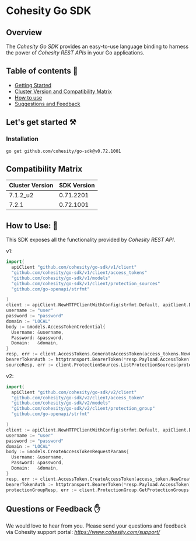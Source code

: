 Cohesity Go SDK
===============

## Overview
The *Cohesity Go SDK*  provides an easy-to-use language binding to
harness the power of *Cohesity REST APIs* in your Go applications.

## Table of contents :scroll:
 - [Getting Started](#get-started)
 - [Cluster Version and Compatibility Matrix](#compatibility-matrix)
 - [How to use](#howto)
 - [Suggestions and Feedback](#suggest)
 

## <a name="get-started"></a> Let's get started :hammer_and_pick:

### Installation
```
go get github.com/cohesity/go-sdk@v0.72.1001
```
## <a name="compatibility-matrix"></a> Compatibility Matrix

|Cluster Version| SDK Version|
|---|--|
|7.1.2_u2|0.71.2201|
|7.2.1|0.72.1001|
## <a name="howto"></a> How to Use: :mag_right:
This SDK exposes all the functionality provided by *Cohesity REST API*.

v1:
```go
import(
  apiClient "github.com/cohesity/go-sdk/v1/client"
  "github.com/cohesity/go-sdk/v1/client/access_tokens"
  "github.com/cohesity/go-sdk/v1/models"
  "github.com/cohesity/go-sdk/v1/client/protection_sources"
  "github.com/go-openapi/strfmt"

)
client := apiClient.NewHTTPClientWithConfig(strfmt.Default, apiClient.DefaultTransportConfig().WithHost("cluster_ip"))
username := "user"
password := "password"
domain := "LOCAL"
body := &models.AccessTokenCredential{
  Username: &username,
  Password: &password,
  Domain:   &domain,
}
resp, err := client.AccessTokens.GenerateAccessToken(access_tokens.NewGenerateAccessTokenParams().WithBody(body), nil)
bearerTokenAuth := httptransport.BearerToken(*resp.Payload.AccessToken) # the bearertoken is the authentication we use to access the APIs
sourceResp, err := client.ProtectionSources.ListProtectionSources(protection_sources.NewListProtectionSourcesParams(), bearerTokenAuth) #example api
```
v2:
```go
import(
  apiClient "github.com/cohesity/go-sdk/v2/client"
  "github.com/cohesity/go-sdk/v2/client/access_token"
  "github.com/cohesity/go-sdk/v2/models"
  "github.com/cohesity/go-sdk/v2/client/protection_group"
  "github.com/go-openapi/strfmt"

)
client := apiClient.NewHTTPClientWithConfig(strfmt.Default, apiClient.DefaultTransportConfig().WithHost("cluster_ip"))
username := "user"
password := "password"
domain := "LOCAL"
body := &models.CreateAccessTokenRequestParams{
  Username: &username,
  Password: &password,
  Domain:   &domain,
}
resp, err := client.AccessToken.CreateAccessToken(access_token.NewCreateAccessTokenParams().WithBody(body), nil)
bearerTokenAuth := httptransport.BearerToken(*resp.Payload.AccessToken) # the bearertoken is the authentication we use to access the APIs
protectionGroupResp, err := client.ProtectionGroup.GetProtectionGroups(protection_group.NewGetProtectionGroupsParams(), bearerTokenAuth) #example api
```

## <a name ="suggest"></a> Questions or Feedback :raised_hand:

We would love to hear from you. Please send your questions and feedback via Cohesity support portal: *https://www.cohesity.com/support/*
